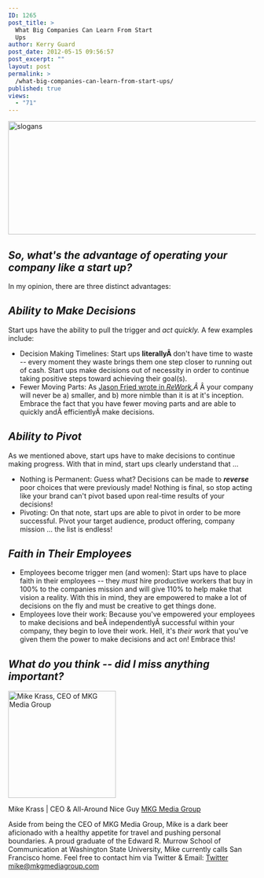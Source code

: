```yaml
---
ID: 1265
post_title: >
  What Big Companies Can Learn From Start
  Ups
author: Kerry Guard
post_date: 2012-05-15 09:56:57
post_excerpt: ""
layout: post
permalink: >
  /what-big-companies-can-learn-from-start-ups/
published: true
views:
  - "71"
---
```

<img class="aligncenter size-full wp-image-1266" title="start up motto" src="http://mkgmediagroup.com/wp-content/uploads/2012/05/main-qimg-515264d4eba72d507b82cb7a87c92e8c.png" alt="slogans" width="507" height="231" />
<h2><em>So, what's the advantage of operating your company like a start up?</em></h2>
In my opinion, there are three distinct advantages:
<h2><em>Ability to Make Decisions</em></h2>
Start ups have the ability to pull the trigger and <em>act quickly. </em>A few examples include:
<ul>
	<li>Decision Making Timelines: Start ups <strong>literallyÂ </strong>don't have time to waste -- every moment they waste brings them one step closer to running out of cash. Start ups make decisions out of necessity in order to continue taking positive steps toward achieving their goal(s).</li>
	<li>Fewer Moving Parts: As <a href="http://www.amazon.com/Rework-Jason-Fried/dp/0307463745" target="_blank">Jason Fried wrote in </a><em><a href="http://www.amazon.com/Rework-Jason-Fried/dp/0307463745" target="_blank">ReWork</a>,Â </em>Â your company will never be a) smaller, and b) more nimble than it is at it's inception. Embrace the fact that you have fewer moving parts and are able to quickly andÂ efficientlyÂ make decisions.</li>
</ul>
<h2><em>Ability to Pivot</em></h2>
As we mentioned above, start ups have to make decisions to continue making progress. With that in mind, start ups clearly understand that ...
<ul>
	<li>Nothing is Permanent: Guess what? Decisions can be made to <em><strong>reverse </strong></em>poor choices that were previously made! Nothing is final, so stop acting like your brand can't pivot based upon real-time results of your decisions!</li>
	<li>Pivoting: On that note, start ups are able to pivot in order to be more successful. Pivot your target audience, product offering, company mission ... the list is endless!</li>
</ul>
<h2><em>Faith in Their Employees</em></h2>
<ul>
	<li>Employees become trigger men (and women): Start ups have to place faith in their employees -- they <em>must </em>hire productive workers that buy in 100% to the companies mission and will give 110% to help make that vision a reality. With this in mind, they are empowered to make a lot of decisions on the fly and must be creative to get things done.</li>
	<li>Employees love their work: Because you've empowered your employees to make decisions and beÂ independentlyÂ successful within your company, they begin to love their work. Hell, it's <em>their work </em>that you've given them the power to make decisions and act on! Embrace this!</li>
</ul>
<h2><em>What do you think -- did I miss anything important?</em></h2>

<img src="http://mkgmediagroup.com/wp-content/uploads/2011/08/mk_median_bw_head.jpeg" alt="Mike Krass, CEO of MKG Media Group" width="219" height="218" class="alignleft size-full wp-image-1794" />

<span itemprop="jobTitle">Mike Krass | CEO & All-Around Nice Guy</span>
<a href="http://www.mkgmediagroup.com" itemprop="url">MKG Media Group</a>
</span>

Aside from being the CEO of MKG Media Group, Mike is a dark beer aficionado with a healthy appetite for travel and pushing personal boundaries. A proud graduate of the Edward R. Murrow School of Communication at Washington State University, Mike currently calls San Francisco home. Feel free to contact him via Twitter & Email:
<a href="http://www.twitter.com/mikekrass" itemprop="url">Twitter</a>
<a href="mailto:mike@mkgmediagroup.com" itemprop="email">mike@mkgmediagroup.com</a>
</div>